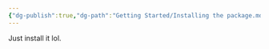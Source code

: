 ```yaml
---
{"dg-publish":true,"dg-path":"Getting Started/Installing the package.md","permalink":"/getting-started/installing-the-package/","noteIcon":""}
---
```


Just install it lol.